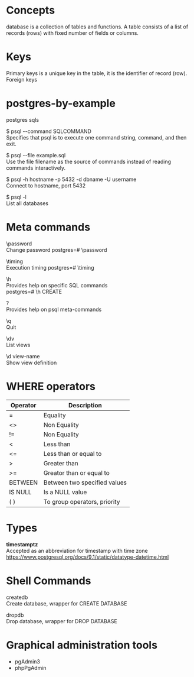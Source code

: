 # Concepts

database is a collection of tables and functions. A table consists of 
a list of records (rows) with fixed number of fields or columns.

# Keys
Primary keys is a unique key in the table, it is the identifier of record (row).  
Foreign keys 

# postgres-by-example
postgres sqls

$ psql --command  SQLCOMMAND  
Specifies that psql is to execute one command string, command, and then exit.

$ psql --file example.sql  
Use the file filename as the source of commands instead of reading commands interactively.

$ psql -h hostname -p 5432 -d dbname -U username  
  Connect to hostname, port 5432

$ psql -l  
  List all databases

# Meta commands

\password  
  Change password
  postgres=# \password  

\timing  
  Execution timing
  postgres=# \timing  

\h  
  Provides help on specific SQL commands  
  postgres=# \h CREATE

\?  
  Provides help on psql meta-commands

\q  
  Quit

\dv  
  List views

\d view-name  
  Show view definition

# WHERE operators

| Operator | Description                  |
|----------|------------------------------|
| =        | Equality                     |
| <>       | Non Equality                 |
| !=       | Non Equality                 |
| <        | Less than                    |
| <=       | Less than or equal to        |
| >        | Greater than                 |
| >=       | Greator than or equal to     |
| BETWEEN  | Between two specified values |
| IS NULL  | Is a NULL value              |
| ( )      | To group operators, priority |


# Types

**timestamptz**  
Accepted as an abbreviation for timestamp with time zone  
https://www.postgresql.org/docs/9.1/static/datatype-datetime.html

# Shell Commands

createdb  
  Create database, wrapper for CREATE DATABASE  

dropdb  
  Drop database, wrapper for DROP DATABASE  

# Graphical administration tools

- pgAdmin3
- phpPgAdmin
